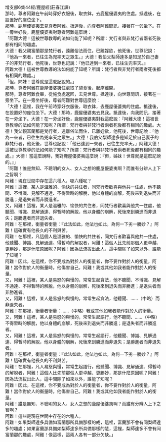 增支部6集44經/鹿屋經(莊春江譯)  
那時，尊者阿難在午前時穿好衣服後，取衣鉢，去鹿屋優婆夷的住處。抵達後，在設置好的座位坐下。  
那時，鹿屋優婆夷去見尊者阿難。抵達後，向尊者阿難問訊，接著在一旁坐下。在一旁坐好後，鹿屋優婆夷對尊者阿難這麼說：  
「阿難大德！這被世尊教導的法如何能了知呢？所謂：梵行者與非梵行者兩者死後都有相同的趣處。  
大德！我父親富蘭那是梵行者，遠離俗法而住，已離婬欲，他死後，世尊記說：『他為一來者，已往生為兜率天之眾生。』大德！我伯父梨師達多是知足於自己妻子的非梵行者，他死後，世尊也記說：『他已達到一來者，已往生兜率天。』  
阿難大德！這被世尊教導的法如何能了知呢？所謂：梵行者與非梵行者兩者死後都有相同的趣處。」  
「但，姊妹！世尊就是這麼記說的。」  
那時，尊者阿難在鹿屋優婆夷住處取了施食後，起座離開。  
那時，尊者阿難食畢，從施食處返回，去見世尊。抵達後，向世尊問訊，接著在一旁坐下。在一旁坐好後，尊者阿難對世尊這麼說：  
「大德！這裡，我在午前時穿好衣服後，取衣鉢，去鹿屋優婆夷的住處。抵達後，在設置好的座位坐下。大德！那時，鹿屋優婆夷去見我。抵達後，向我問訊，接著在一旁坐下。大德！在一旁坐好後，鹿屋優婆夷對我這麼說：『阿難大德！這被世尊教導的法如何能了知呢？所謂：梵行者與非梵行者兩者死後都有相同的趣處。大德！我父親富蘭那是梵行者，遠離俗法而住，已離婬欲，他死後，世尊記說：「他為一來者，已往生為兜率天之眾生。」大德！我伯父梨師達多是知足於自己妻子的非梵行者，他死後，世尊也記說：「他已達到一來者，已往生兜率天。」阿難大德！這被世尊教導的法如何能了知呢？所謂：梵行者與非梵行者兩者死後都有相同的趣處。』大德！當這麼說時，我對鹿屋優婆夷這麼說：『但，姊妹！世尊就是這麼記說的。』」  
「阿難！誰是無知、不聰明的女人、女人之想的鹿屋優婆夷啊？而誰有分辨人上下之智啊？  
阿難！現在世間中存在這六種人，哪六種呢？  
阿難！這裡，某人是溫雅的、愉快的共住者，同梵行者歡喜與他共一住處，他不聽聞、不博識、見解不通達、不得暫時的解脫，他以身體的崩解，死後來到退失而非勝進；是退失者而非勝進者。  
又，阿難！這裡，某人是溫雅的、愉快的共住者，同梵行者歡喜與他共一住處，他聽聞、博識、見解通達、得暫時的解脫，他以身體的崩解，死後來到勝進而非退失；是勝進者而非退失者。  
阿難！在那裡，衡量者衡量：『此法如此，他法也如此，為何一下劣一勝妙？』阿難！這確實有他長久的不利與苦。  
阿難！在那裡，凡這個人是溫雅的、愉快的共住者，同梵行者歡喜與他共一住處，他聽聞、博識、見解通達、得暫時的解脫者，阿難！這個人比先前那個人更卓越、更勝妙，那是什麼原因呢？阿難！因為法流拔出此人，這中間除了如來以外，誰能了知呢？  
阿難！因此，在這裡，你不要成為對於人的衡量者，你不要作對於人的衡量，阿難！當作對於人的衡量時，他傷害自己，阿難！我或其他如我者能作對於人的衡量。  
又，阿難！這裡，某人是易怒的與慢的，常常生起貪法，他不聽聞、不博識、見解不通達、不得暫時的解脫，他以身體的崩解，死後來到退失而非勝進；是退失者而非勝進者。  
又，阿難！這裡，某人是易怒的與慢的，常常生起貪法，他聽聞、……（中略）而非退失者。  
阿難！在那裡，衡量者衡量：……（中略）我或其他如我者能作對於人的衡量。  
又，阿難！這裡，某人是易怒的與慢的，常常生起語行，他不聽聞、……（中略）不得暫時的解脫，他以身體的崩解，死後來到退失而非勝進；是退失者而非勝進者。  
又，阿難！這裡，某人是易怒的與慢的，常常生起語行，他聽聞、博識、見解通達、得暫時的解脫，他以身體的崩解，死後來到勝進而非退失；是勝進者而非退失者。  
阿難！在那裡，衡量者衡量：『此法如此，他法也如此，為何一下劣一勝妙？』阿難！這確實有他長久的不利與苦。  
阿難！在那裡，凡人易怒與慢，常常生起語行，他聽聞、博識、見解通達、得暫時的解脫者，阿難！這個人比先前那個人更卓越、更勝妙，那是什麼原因呢？阿難！因為法流拔出此人，這中間除了如來以外，誰能了知呢？  
阿難！因此，在這裡，你不要成為對於人的衡量者，你不要作對於人的衡量，阿難！當作對於人的衡量時，他傷害自己，阿難！我或其他如我者能作對於人的衡量。  
阿難！誰是無知、不聰明的女人、女人之想的鹿屋優婆夷啊？而誰有分辨人上下之智啊？  
阿難！這些是現在世間中存在的六種人。  
阿難！如果梨師達多具備如富蘭那所具備那樣的戒，這裡，富蘭那不會有同梨師達多的趣處；如果富蘭那具備如梨師達多所具備那樣的慧，這裡，梨師達多不會有同富蘭那的趣處，阿難！像這樣，這兩人各有一部分欠缺。」  
  
  
